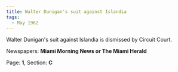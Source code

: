 ```yaml
---  
title: Walter Dunigan's suit against Islandia  
tags:  
  - May 1962  
---  
```

  
Walter Dunigan's suit against Islandia is dismissed by Circuit Court.  
  
Newspapers: **Miami Morning News or The Miami Herald**  
  
Page: **1**, Section: **C** 
